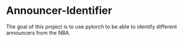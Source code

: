 # Announcer-Identifier
The goal of this project is to use pytorch to be able to identify different announcers from the NBA.